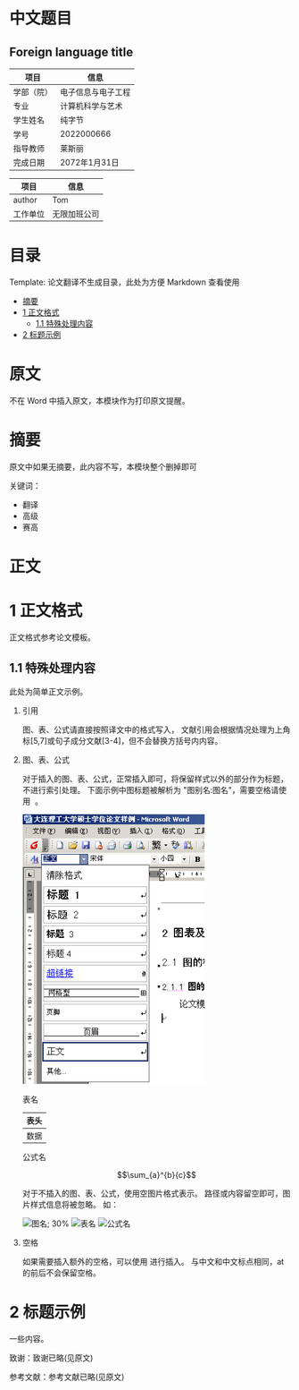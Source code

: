 <!-- 使用多种标题格式 -->
<!-- markdownlint-disable MD003 -->
<!-- 使用多个一级标题 -->
<!-- markdownlint-disable MD025 -->

中文题目 <!-- omit in toc -->
===

Foreign language title <!-- omit in toc -->
---

| 项目       | 信息               |
| ---------- | ------------------ |
| 学部（院） | 电子信息与电子工程 |
| 专业       | 计算机科学与艺术   |
| 学生姓名   | 纯字节             |
| 学号       | 2022000666         |
| 指导教师   | 莱斯丽             |
| 完成日期   | 2072年1月31日      |

| 项目     | 信息         |
| -------- | ------------ |
| author   | Tom          |
| 工作单位 | 无限加班公司 |

目录 <!-- omit in toc -->
===

Template: 论文翻译不生成目录，此处为方便 Markdown 查看使用

- [摘要](#摘要)
- [1 正文格式](#1-正文格式)
  - [1.1 特殊处理内容](#11-特殊处理内容)
- [2 标题示例](#2-标题示例)

原文 <!-- omit in toc -->
===

不在 Word 中插入原文，本模块作为打印原文提醒。

摘要
===

原文中如果无摘要，此内容不写，本模块整个删掉即可

关键词：

- 翻译
- 高级
- 赛高

正文 <!-- omit in toc -->
===

# 1 正文格式

正文格式参考论文模板。

## 1.1 特殊处理内容

此处为简单正文示例。

1. 引用

   图、表、公式请直接按照译文中的格式写入，
   文献引用会根据情况处理为上角标[5,7]或句子成分文献[3-4]，但不会替换方括号内内容。

2. 图、表、公式

   对于插入的图、表、公式，正常插入即可，将保留样式以外的部分作为标题，不进行索引处理。
   下面示例中图标题被解析为 "图别名:图名"，需要空格请使用 &nbsp;。

   ![图别名: 图名; 50%](image/image014.png)

   表名

   | 表头 |
   | ---- |
   | 数据 |

   公式名

   $$\sum_{a}^{b}{c}$$

   对于不插入的图、表、公式，使用空图片格式表示。
   路径或内容留空即可，图片样式信息将被忽略。
   如：

   ![图名; 30%]()
   ![表名]()
   ![公式名]()

3. 空格

   如果需要插入额外的空格，可以使用&nbsp;进行插入。
   与中文和中文标点相同，at &nbsp; 的前后不会保留空格。

# 2 标题示例

一些内容。

<!-- 不翻译致谢和参考文献，需保留以下内容 -->

致谢：致谢已略(见原文)

参考文献：参考文献已略(见原文)
